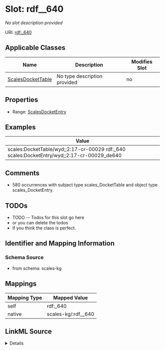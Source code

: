 

# Slot: rdf__640


_No slot description provided_





URI: [rdf:_640](http://www.w3.org/1999/02/22-rdf-syntax-ns#_640)



<!-- no inheritance hierarchy -->





## Applicable Classes

| Name | Description | Modifies Slot |
| --- | --- | --- |
| [ScalesDocketTable](../classes/ScalesDocketTable.md) | No type description provided |  no  |







## Properties

* Range: [ScalesDocketEntry](../classes/ScalesDocketEntry.md)






## Examples

| Value |
| --- |
| scales:DocketTable/wyd;;2:17-cr-00029 rdf:_640 scales:DocketEntry/wyd;;2:17-cr-00029_de640 |

## Comments

* 580 occurrences with subject type scales_DocketTable and object type scales_DocketEntry.

## TODOs

* TODO -- Todos for this slot go here
* or you can delete the todos
* if you think the class is perfect.

## Identifier and Mapping Information







### Schema Source


* from schema: scales-kg




## Mappings

| Mapping Type | Mapped Value |
| ---  | ---  |
| self | rdf:_640 |
| native | scales-kg/:rdf__640 |




## LinkML Source

<details>
```yaml
name: rdf__640
description: No slot description provided
todos:
- TODO -- Todos for this slot go here
- or you can delete the todos
- if you think the class is perfect.
comments:
- 580 occurrences with subject type scales_DocketTable and object type scales_DocketEntry.
examples:
- value: scales:DocketTable/wyd;;2:17-cr-00029 rdf:_640 scales:DocketEntry/wyd;;2:17-cr-00029_de640
from_schema: scales-kg
rank: 1000
slot_uri: rdf:_640
alias: rdf__640
domain_of:
- scales_DocketTable
range: scales_DocketEntry

```
</details>